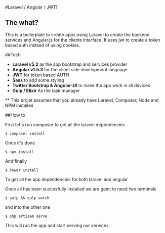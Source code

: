 #Laravel / Angular / JWT!

## The what?
This is a boilerplate to create apps using Laravel to create the backend services and Angular.js for the cliente interface.
It uses jwt to create a token based auth instead of using cookies.

##Tech

* **Laravel v5.2** as the app bootstrap and services provider
* **Angular v1.5.3** for the client side development language
* **JWT** for token based AUTH
* **Sass** to add some styling
* **Twitter Bootstrap & Angular-UI** to make the app work in all devices
* **Gulp / Elixir** As the task manager

** This projet assumes that you already have Laravel, Composer, Node and NPM installed

##How to

First let's run composer to get all the laravel dependencies  

    $ composer install

Once it's done

    $ npm install

And finally

    $ bower install

To get all the app dependencies for both laravel and angular

Once all has been succesfully installed  we are goint to need two terminals

    $ gulp && gulp watch

and into the other one

    $ php artisan serve

This will run the app and start serving our services.
